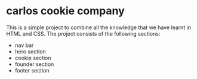 # carlos cookie company

This is a simple project to combine all the knowledge that we have learnt in HTML and  CSS.
The project consists of the following sections:

*  nav bar
*  hero section 
*  cookie section
*  founder section
*  footer section